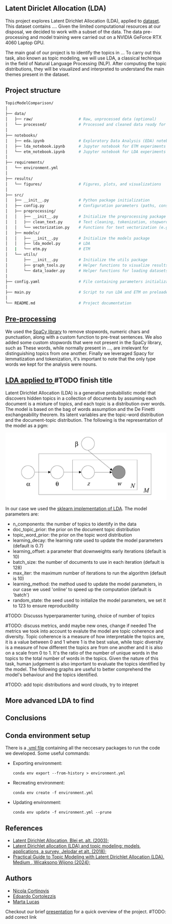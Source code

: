 ## Latent Diriclet Allocation (LDA)
This project explores Latent Dirichlet Allocation (LDA), applied to  [dataset]().
This dataset contains .... 
Given the limited computational resources at our disposal, we decided to work with a subset of the data.
The data pre-processing and model training were carried out on a NVIDIA GeForce RTX 4060 Laptop GPU.


The main goal of our project is to identify the topics in ...
To carry out this task, also known as topic modeling, we will use LDA, a classical techinque in the field of Natural Language Processing (NLP).
After computing the topic distributions, they will be visualized and interpreted to understand the main themes present in the dataset.

## Project structure

```bash
TopicModelComparison/
│
├── data/
│   ├── raw/                    # Raw, unprocessed data (optional)
│   └── processed/              # Processed and cleaned data ready for modeling
│
├── notebooks/
│   ├── eda.ipynb               # Exploratory Data Analysis (EDA) notebook
│   ├── lda_notebook.ipynb      # Jupyter notebook for ETM experiments and testing
│   └── etm_notebook.ipynb      # Jupyter notebook for LDA experiments and testing
│
├── requirements/
│   └── environment.yml
│
├── results/
│   └── figures/                # Figures, plots, and visualizations
│
├── src/
│   ├── __init__.py             # Python package initialization
│   ├── config.py               # Configuration parameters (paths, constants etc.)
│   ├── preprocessing/
│   │   ├── __init__.py         # Initialize the preprocessing package
│   │   ├── clean_text.py       # Text cleaning, tokenization, stopword removal, etc.
│   │   └── vectorization.py    # Functions for text vectorization (e.g., TF-IDF)
│   ├── models/
│   │   ├── __init__.py         # Initialize the models package
│   │   ├── lda_model.py        # LDA
│   |   └── etm.py              # ETM
│   └── utils/
│       ├── __init__.py         # Initialize the utils package
│       ├── graph_tools.py      # Helper functions to visualize results
│       └── data_loader.py      # Helper functions for loading datasets
│
├── config.yaml                 # File containing parameters initialization
│
├── main.py                     # Script to run LDA and ETM on preloaded dataset
│
└── README.md                   # Project documentation
```

## [Pre-processing](model/preprocessing.py)
We used the [SpaCy library](https://spacy.io/usage/linguistic-features) to remove stopwords, numeric chars and punctuation, along with a custom function to pre-treat sentences.
We also added some custom stopwords that were not present in the SpaCy library, such as 
These words, while normally present in ..., are irrelevant for distinguishing topics from one another.
Finally we leveraged Spacy for lemmatization and tokenization, it's important to note that the only type words we kept for the analysis were nouns.

## [LDA applied to ](LDA+BERT_songs.ipynb)   #TODO finish title
Latent Dirichlet Allocation (LDA) is a generative probabilistic model that discovers hidden topics in a collection of documents by assuming each document is a mixture of topics, and each topic is a distribution over words.
The model is based on the bag of words assumption and the De Finetti exchangeability theorem. 
Its latent variables are the topic-word distribution and the document-topic distribution.
The following is the representation of the model as a pgm:

![alt text](images/LDA.png)


In our case we used the [sklearn implementation of LDA](https://scikit-learn.org/stable/modules/generated/sklearn.decomposition.LatentDirichletAllocation.html#re25e5648fc37-1).
The model parameters are:
- n_components: the number of topics to identify in the data
- doc_topic_prior: the prior on the document topic distribution 
- topic_word_prior: the prior on the topic word distribution 
- learning_decay: the learning rate used to update the model parameters (default is 0.7)
- learning_offset: a parameter that downweights early iterations (default is 10)
- batch_size: the number of documents to use in each iteration (default is 128)
- max_iter: the maximum number of iterations to run the algorithm (default is 10)
- learning_method: the method used to update the model parameters, in our case we used 'online' to speed up the computation (default is 'batch')
- random_state: the seed used to initialize the model parameters, we set it to 123 to ensure reproducibility

#TODO: Discusss hyperparamenter tuning, choice of number of topics




#TODO: discuss metrics, andd maybe new ones, change if needed
The metrics we took into account to evalute the model are topic coherence and diversity.
Topic coherence is a measure of how interpretable the topics are, it is a value between 0 and 1 where 1 is the best value, while
topic diversity is a measure of how different the topics are from one another and it is also on a scale from 0 to 1. 
It's the ratio of the number of unique words in the topics to the total number of words in the topics.
Given the nature of this task, human judgement is also important to evaluate the topics identified by the model. The following graphs are useful to better comprehend the model's behaviour and the topics identified.

#TODO: add topic distributions and word clouds, try to intepret



## More advanced LDA to find 





## Conclusions




## Conda environment setup
There is a [.yml file](environment.yml) containing all the neccesary packages to run the code we developed.
Some useful commands:
* Exporting environment:
  ```
  conda env export --from-history > environment.yml
  ```
 
* Recreating environment:
  ```
  conda env create -f environment.yml
  ```
* Updating environment:
  ```
  conda env update -f environment.yml --prune
  ```
  
## References
- [Latent Dirichlet Allocation, Blei et. alt. (2003);](/References/Main_paper.pdf)
- [Latent Dirichlet allocation (LDA) and topic modeling: models, applications, a survey, Jelodar et alt. (2018);](/References/LDA_survey.pdf)
- [Practical Guide to Topic Modeling with Latent Dirichlet Allocation (LDA). Medium , Wicaksono Wijono (2024);](https://towardsdatascience.com/practical-guide-to-topic-modeling-with-lda-05cd6b027bdf)


## Authors
- [Nicola Cortinovis](https://github.com/NicolaCortinovis)
- [Edoardo Cortolezzis](https://github.com/EdoardoCortolezzis)
- [Marta Lucas](https://github.com/15Max)

Checkout our brief [presentation](presentation.pdf) for a quick overview of the project. #TODO: add corect link

